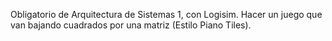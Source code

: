 Obligatorio de Arquitectura de Sistemas 1, con Logisim. Hacer un juego que van bajando cuadrados por una matriz (Estilo Piano Tiles).


